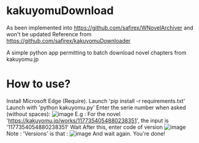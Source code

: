 # kakuyomuDownload
As been implemented into https://github.com/safirex/WNovelArchiver and won't be updated
Reference from https://github.com/safirex/kakuyomuDownloader

A simple python app permitting to batch download novel chapters from kakuyomu.jp

# How to use?
Install Microsoft Edge (Require).
Launch 'pip install -r requirements.txt'
Launch with 'python kakuyomu.py'
Enter the serie number when asked (without spaces):
![image](https://github.com/user-attachments/assets/697be5ff-40b8-4667-b66e-13d53b71207c)
E.g : For the novel 'https://kakuyomu.jp/works/1177354054880238351', the input is '1177354054880238351'
Wait
After this, enter code of version
![image](https://github.com/user-attachments/assets/8cbb7d45-0800-49c9-880d-3803cc4ca04c)
Note : 'Versions' is that : 
![image](https://github.com/user-attachments/assets/331157ef-acdb-48d3-8747-991a1f6e5122)
And wait again.
You're done!

